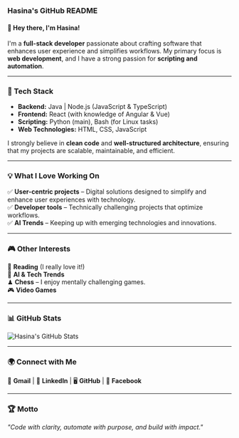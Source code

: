 ### Hasina's GitHub README  

#### 👋 Hey there, I'm Hasina!  

I'm a **full-stack developer** passionate about crafting software that enhances user experience and simplifies workflows. My primary focus is **web development**, and I have a strong passion for **scripting and automation**.

---

### 🚀 Tech Stack  

- **Backend:** Java | Node.js (JavaScript & TypeScript)  
- **Frontend:** React (with knowledge of Angular & Vue)  
- **Scripting:** Python (main), Bash (for Linux tasks)  
- **Web Technologies:** HTML, CSS, JavaScript

I strongly believe in **clean code** and **well-structured architecture**, ensuring that my projects are scalable, maintainable, and efficient.  

---

### 💡 What I Love Working On  

✅ **User-centric projects** – Digital solutions designed to simplify and enhance user experiences with technology.  
✅ **Developer tools** – Technically challenging projects that optimize workflows.  
✅ **AI Trends** – Keeping up with emerging technologies and innovations.  

---

### 🎮 Other Interests  

📖 **Reading** (I really love it!)  
🤖 **AI & Tech Trends**  
♟ **Chess** – I enjoy mentally challenging games.  
🎮 **Video Games**  

---

### 📊 GitHub Stats  

![Hasina's GitHub Stats](https://github-readme-stats.vercel.app/api?username=your-github-username&show_icons=true&theme=radical)  

---

### 🌍 Connect with Me  

📩 **Gmail** | 🔗 **LinkedIn** | 🖥 **GitHub** | 📘 **Facebook**  

---

### 🏆 Motto  

*"Code with clarity, automate with purpose, and build with impact."*  